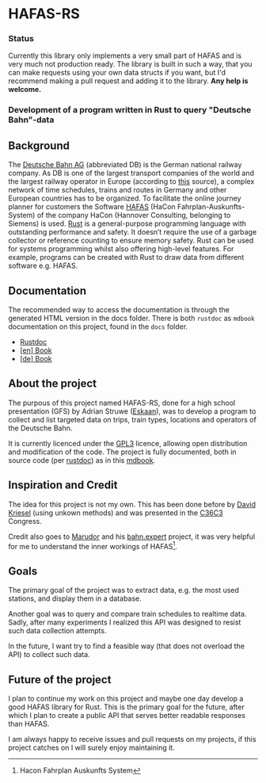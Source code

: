 # HAFAS-RS
### Status
Currently this library only implements a very small part of HAFAS and is very much not production ready. The library is built in such a way, that you can make requests using your own data structs if you want, but I'd recommend making a pull request and adding it to the library. **Any help is welcome.**

### Development of a program written in Rust to query "Deutsche Bahn"-data

## Background
The [Deutsche Bahn AG] (abbreviated DB) is the German national railway company. As DB is
one of the largest transport companies of the world and the largest railway operator in
Europe (according to [this](https://web.archive.org/web/20170927052239/http://www.railway-technology.com/features/featureengines-of-trade-the-ten-biggest-rail-companies-by-revenue-4943955/featureengines-of-trade-the-ten-biggest-rail-companies-by-revenue-4943955-1.html) source), a complex network of time schedules, trains and routes in Germany and other
European countries has to be organized. To facilitate the online journey planner for
customers the Software [HAFAS] (HaCon Fahrplan-Auskunfts-System) of the company HaCon
(Hannover Consulting, belonging to Siemens) is used. 
[Rust] is a general-purpose programming language with outstanding performance and safety.
It doesn’t require the use of a garbage collector or reference counting to ensure memory
safety. Rust can be used for systems programming whilst also offering high-level features.
For example, programs can be created with Rust to draw data from different software e.g.
HAFAS.

## Documentation
The recommended way to access the documentation is through the generated HTML version in the docs folder.
There is both `rustdoc` as `mdbook` documentation on this project, found in the `docs` folder.
- [Rustdoc](https://eskaan.github.io/hafas-rs/rustdoc/database_cli/index.html)
- [[en] Book](https://eskaan.github.io/hafas-rs/book/)
- [[de] Book](https://eskaan.github.io/hafas-rs/book-de/)

## About the project
The purpous of this project named HAFAS-RS, done for a high school presentation (GFS) by Adrian Struwe 
([Eskaan]), was to develop a program to collect and list targeted data on trips, train types, locations and operators of the Deutsche Bahn.

It is currently licenced under the [GPL3] licence, allowing open distribution and modification of the code.
The project is fully documented, both in source code (per [rustdoc]) as in this [mdbook].

[Deutsche Bahn AG]: https://www.bahn.de/
[HAFAS]: https://de.wikipedia.org/wiki/HAFAS
[Rust]: https://www.rust-lang.org/
[Eskaan]: https://github.com/eskaan
[GPL3]: https://www.gnu.org/licenses/gpl-3.0.txt
[rustdoc]: doc.rust-lang.org/rustdoc
[mdbook]: rust-lang.github.io/mdBook


## Inspiration and Credit
The idea for this project is not my own. This has been done before by [David Kriesel] (using unkown methods) and was presented in the [C36C3] Congress. 

Credit also goes to [Marudor] and his [bahn.expert] project, it was very helpful for me to understand the inner workings of HAFAS[^hafas].

[David Kriesel]: https://www.dkriesel.com
[C36C3]: https://events.ccc.de/congress/2019/
[Marudor]: https://github.com/marudor
[bahn.expert]: https://bahn.expert
[^hafas]: Hacon Fahrplan Auskunfts System

## Goals
The primary goal of the project was to extract data, e.g. the most used stations, and display them in a database.

Another goal was to query and compare train schedules to realtime data. 
Sadly, after many experiments I realized this API was designed to resist such data collection attempts. 

In the future, I want try to find a feasible way (that does not overload the API) to collect such data.


## Future of the project
I plan to continue my work on this project and maybe one day develop a good HAFAS library for Rust. This is the primary goal for the future, after which I plan to create a public API that serves better readable responses than HAFAS.

I am always happy to receive issues and pull requests on my projects, if this project catches on I will surely enjoy maintaining it.

[Eskaan]: https://github.com/eskaan
[GPL3]: https://www.gnu.org/licenses/gpl-3.0.txt
[David Kiesel]: https://www.dkriesel.com
[rustdoc]: doc.rust-lang.org/rustdoc
[mdbook]: rust-lang.github.io/mdBook
[C36C3]: https://events.ccc.de/congress/2019/
[Marudor]: https://github.com/marudor
[bahn.expert]: https://bahn.expert
[^hafas]: Hacon Fahrplan Auskunfts System
